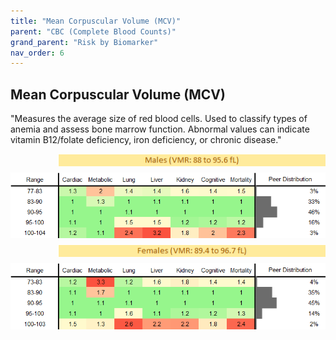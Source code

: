```yaml
---
title: "Mean Corpuscular Volume (MCV)"
parent: "CBC (Complete Blood Counts)"
grand_parent: "Risk by Biomarker"
nav_order: 6
---
```



## Mean Corpuscular Volume (MCV)


"Measures the average size of red blood cells. Used to classify types of anemia and assess bone marrow function. Abnormal values can indicate vitamin B12/folate deficiency, iron deficiency, or chronic disease."

<div style="display: flex; flex-direction: column; gap: 10px;">

  <img src="/assets/images/vmrbiomarker_mcv__male.png" alt="Mean Corpuscular Volume (MCV) VMR Male" style="margin-left: 15%">
  <img src="/assets/images/rr_mcv__male.png" alt="Mean Corpuscular Volume (MCV) RR Male">

  <img src="/assets/images/vmrbiomarker_mcv__female.png" alt="Mean Corpuscular Volume (MCV) VMR Female" style="margin-left: 15%; ">
  <img src="/assets/images/rr_mcv__female.png" alt="Mean Corpuscular Volume (MCV) RR Female">

</div>



